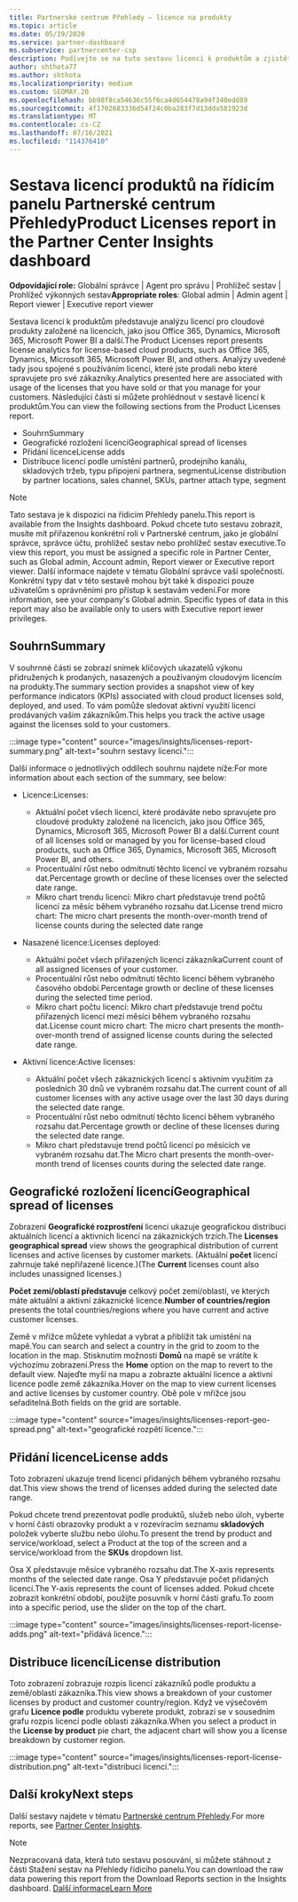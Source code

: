 ```yaml
---
title: Partnerské centrum Přehledy – licence na produkty
ms.topic: article
ms.date: 05/19/2020
ms.service: partner-dashboard
ms.subservice: partnercenter-csp
description: Podívejte se na tuto sestavu licencí k produktům a zjistěte, jak zlepšit použití licencovaných cloudových produktů, které prodáváte nebo spravujete pro své zákazníky.
author: shthota77
ms.author: shthota
ms.localizationpriority: medium
ms.custom: SEOMAY.20
ms.openlocfilehash: bb98f8ca54636c55f6ca4d654478a94f340edd89
ms.sourcegitcommit: 4f1702683336d54f24c0ba283f7d13dda581923d
ms.translationtype: MT
ms.contentlocale: cs-CZ
ms.lasthandoff: 07/16/2021
ms.locfileid: "114376410"
---
```

# <a name="product-licenses-report-in-the-partner-center-insights-dashboard"></a><span data-ttu-id="912a7-103">Sestava licencí produktů na řídicím panelu Partnerské centrum Přehledy</span><span class="sxs-lookup"><span data-stu-id="912a7-103">Product Licenses report in the Partner Center Insights dashboard</span></span>

<span data-ttu-id="912a7-104">**Odpovídající role:** Globální správce | Agent pro správu | Prohlížeč sestav | Prohlížeč výkonných sestav</span><span class="sxs-lookup"><span data-stu-id="912a7-104">**Appropriate roles**: Global admin | Admin agent | Report viewer | Executive report viewer</span></span>

<span data-ttu-id="912a7-105">Sestava licencí k produktům představuje analýzu licencí pro cloudové produkty založené na licencích, jako jsou Office 365, Dynamics, Microsoft 365, Microsoft Power BI a další.</span><span class="sxs-lookup"><span data-stu-id="912a7-105">The Product Licenses report presents license analytics for license-based cloud products, such as Office 365, Dynamics, Microsoft 365, Microsoft Power BI, and others.</span></span> <span data-ttu-id="912a7-106">Analýzy uvedené tady jsou spojené s používáním licencí, které jste prodali nebo které spravujete pro své zákazníky.</span><span class="sxs-lookup"><span data-stu-id="912a7-106">Analytics presented here are associated with usage of the licenses that you have sold or that you manage for your customers.</span></span> <span data-ttu-id="912a7-107">Následující části si můžete prohlédnout v sestavě licencí k produktům.</span><span class="sxs-lookup"><span data-stu-id="912a7-107">You can view the following sections from the Product Licenses report.</span></span>

- <span data-ttu-id="912a7-108">Souhrn</span><span class="sxs-lookup"><span data-stu-id="912a7-108">Summary</span></span>
- <span data-ttu-id="912a7-109">Geografické rozložení licencí</span><span class="sxs-lookup"><span data-stu-id="912a7-109">Geographical spread of licenses</span></span>
- <span data-ttu-id="912a7-110">Přidání licence</span><span class="sxs-lookup"><span data-stu-id="912a7-110">License adds</span></span>
- <span data-ttu-id="912a7-111">Distribuce licencí podle umístění partnerů, prodejního kanálu, skladových tržeb, typu připojení partnera, segmentu</span><span class="sxs-lookup"><span data-stu-id="912a7-111">License distribution by partner locations, sales channel, SKUs, partner attach type, segment</span></span>

 > [!NOTE]
 > <span data-ttu-id="912a7-112">Tato sestava je k dispozici na řídicím Přehledy panelu.</span><span class="sxs-lookup"><span data-stu-id="912a7-112">This report is available from the Insights dashboard.</span></span> <span data-ttu-id="912a7-113">Pokud chcete tuto sestavu zobrazit, musíte mít přiřazenou konkrétní roli v Partnerské centrum, jako je globální správce, správce účtu, prohlížeč sestav nebo prohlížeč sestav executive.</span><span class="sxs-lookup"><span data-stu-id="912a7-113">To view this report, you must be assigned a specific role in Partner Center, such as Global admin, Account admin, Report viewer or Executive report viewer.</span></span> <span data-ttu-id="912a7-114">Další informace najdete v tématu Globální správce vaší společnosti. Konkrétní typy dat v této sestavě mohou být také k dispozici pouze uživatelům s oprávněními pro přístup k sestavám vedení.</span><span class="sxs-lookup"><span data-stu-id="912a7-114">For more information, see your company's Global admin. Specific types of data in this report may also be available only to users with Executive report iewer privileges.</span></span>

## <a name="summary"></a><span data-ttu-id="912a7-115">Souhrn</span><span class="sxs-lookup"><span data-stu-id="912a7-115">Summary</span></span>

<span data-ttu-id="912a7-116">V souhrnné části se zobrazí snímek klíčových ukazatelů výkonu přidružených k prodaných, nasazených a používaným cloudovým licencím na produkty.</span><span class="sxs-lookup"><span data-stu-id="912a7-116">The summary section provides a snapshot view of key performance indicators (KPIs) associated with cloud product licenses sold, deployed, and used.</span></span> <span data-ttu-id="912a7-117">To vám pomůže sledovat aktivní využití licencí prodávaných vašim zákazníkům.</span><span class="sxs-lookup"><span data-stu-id="912a7-117">This helps you track the active usage against the licenses sold to your customers.</span></span>

:::image type="content" source="images/insights/licenses-report-summary.png" alt-text="souhrn sestavy licencí.":::

<span data-ttu-id="912a7-119">Další informace o jednotlivých oddílech souhrnu najdete níže:</span><span class="sxs-lookup"><span data-stu-id="912a7-119">For more information about each section of the summary, see below:</span></span>

- <span data-ttu-id="912a7-120">Licence:</span><span class="sxs-lookup"><span data-stu-id="912a7-120">Licenses:</span></span> 
  - <span data-ttu-id="912a7-121">Aktuální počet všech licencí, které prodáváte nebo spravujete pro cloudové produkty založené na licencích, jako jsou Office 365, Dynamics, Microsoft 365, Microsoft Power BI a další.</span><span class="sxs-lookup"><span data-stu-id="912a7-121">Current count of all licenses sold or managed by you for license-based cloud products, such as Office 365, Dynamics, Microsoft 365, Microsoft Power BI, and others.</span></span>
  - <span data-ttu-id="912a7-122">Procentuální růst nebo odmítnutí těchto licencí ve vybraném rozsahu dat.</span><span class="sxs-lookup"><span data-stu-id="912a7-122">Percentage growth or decline of these licenses over the selected date range.</span></span>
  - <span data-ttu-id="912a7-123">Mikro chart trendu licencí: Mikro chart představuje trend počtů licencí za měsíc během vybraného rozsahu dat.</span><span class="sxs-lookup"><span data-stu-id="912a7-123">License trend micro chart: The micro chart presents the month-over-month trend of license counts during the selected date range</span></span>

- <span data-ttu-id="912a7-124">Nasazené licence:</span><span class="sxs-lookup"><span data-stu-id="912a7-124">Licenses deployed:</span></span>
  - <span data-ttu-id="912a7-125">Aktuální počet všech přiřazených licencí zákazníka</span><span class="sxs-lookup"><span data-stu-id="912a7-125">Current count of all assigned licenses of your customer.</span></span>
  - <span data-ttu-id="912a7-126">Procentuální růst nebo odmítnutí těchto licencí během vybraného časového období.</span><span class="sxs-lookup"><span data-stu-id="912a7-126">Percentage growth or decline of these licenses during the selected time period.</span></span>
  - <span data-ttu-id="912a7-127">Mikro chart počtu licencí: Mikro chart představuje trend počtu přiřazených licencí mezi měsíci během vybraného rozsahu dat.</span><span class="sxs-lookup"><span data-stu-id="912a7-127">License count micro chart: The micro chart presents the month-over-month trend of assigned license counts during the selected date range.</span></span>

- <span data-ttu-id="912a7-128">Aktivní licence:</span><span class="sxs-lookup"><span data-stu-id="912a7-128">Active licenses:</span></span> 
  - <span data-ttu-id="912a7-129">Aktuální počet všech zákaznických licencí s aktivním využitím za posledních 30 dnů ve vybraném rozsahu dat.</span><span class="sxs-lookup"><span data-stu-id="912a7-129">The current count of all customer licenses with any active usage over the last 30 days during the selected date range.</span></span>
  - <span data-ttu-id="912a7-130">Procentuální růst nebo odmítnutí těchto licencí během vybraného rozsahu dat.</span><span class="sxs-lookup"><span data-stu-id="912a7-130">Percentage growth or decline of these licenses during the selected date range.</span></span>
  - <span data-ttu-id="912a7-131">Mikro chart představuje trend počtů licencí po měsících ve vybraném rozsahu dat.</span><span class="sxs-lookup"><span data-stu-id="912a7-131">The Micro chart presents the month-over-month trend of licenses counts during the selected date range.</span></span>

## <a name="geographical-spread-of-licenses"></a><span data-ttu-id="912a7-132">Geografické rozložení licencí</span><span class="sxs-lookup"><span data-stu-id="912a7-132">Geographical spread of licenses</span></span>

<span data-ttu-id="912a7-133">Zobrazení **Geografické rozprostření** licencí ukazuje geografickou distribuci aktuálních licencí a aktivních licencí na zákaznických trzích.</span><span class="sxs-lookup"><span data-stu-id="912a7-133">The **Licenses geographical spread** view shows the geographical distribution of current licenses and active licenses by customer markets.</span></span> <span data-ttu-id="912a7-134">(Aktuální **počet** licencí zahrnuje také nepřiřazené licence.)</span><span class="sxs-lookup"><span data-stu-id="912a7-134">(The **Current** licenses count also includes unassigned licenses.)</span></span>

<span data-ttu-id="912a7-135">**Počet zemí/oblastí představuje** celkový počet zemí/oblastí, ve kterých máte aktuální a aktivní zákaznické licence.</span><span class="sxs-lookup"><span data-stu-id="912a7-135">**Number of countries/region** presents the total countries/regions where you have current and active customer licenses.</span></span>

<span data-ttu-id="912a7-136">Země v mřížce můžete vyhledat a vybrat a přiblížit tak umístění na mapě.</span><span class="sxs-lookup"><span data-stu-id="912a7-136">You can search and select a country in the grid to zoom to the location in the map.</span></span> <span data-ttu-id="912a7-137">Stisknutím možnosti **Domů** na mapě se vrátíte k výchozímu zobrazení.</span><span class="sxs-lookup"><span data-stu-id="912a7-137">Press the **Home** option on the map to revert to the default view.</span></span> <span data-ttu-id="912a7-138">Najeďte myší na mapu a zobrazte aktuální licence a aktivní licence podle země zákazníka.</span><span class="sxs-lookup"><span data-stu-id="912a7-138">Hover on the map to view current licenses and active licenses by customer country.</span></span> <span data-ttu-id="912a7-139">Obě pole v mřížce jsou seřaditelná.</span><span class="sxs-lookup"><span data-stu-id="912a7-139">Both fields on the grid are sortable.</span></span>

:::image type="content" source="images/insights/licenses-report-geo-spread.png" alt-text="geografické rozpětí licence.":::

## <a name="license-adds"></a><span data-ttu-id="912a7-141">Přidání licence</span><span class="sxs-lookup"><span data-stu-id="912a7-141">License adds</span></span>

<span data-ttu-id="912a7-142">Toto zobrazení ukazuje trend licencí přidaných během vybraného rozsahu dat.</span><span class="sxs-lookup"><span data-stu-id="912a7-142">This view shows the trend of licenses added during the selected date range.</span></span> 

<span data-ttu-id="912a7-143">Pokud chcete trend prezentovat podle produktů, služeb nebo úloh, vyberte v horní části obrazovky produkt a v rozevíracím seznamu **skladových** položek vyberte službu nebo úlohu.</span><span class="sxs-lookup"><span data-stu-id="912a7-143">To present the trend by product and service/workload, select a Product at the top of the screen and a service/workload from the **SKUs** dropdown list.</span></span>

<span data-ttu-id="912a7-144">Osa X představuje měsíce vybraného rozsahu dat.</span><span class="sxs-lookup"><span data-stu-id="912a7-144">The X-axis represents months of the selected date range.</span></span> <span data-ttu-id="912a7-145">Osa Y představuje počet přidaných licencí.</span><span class="sxs-lookup"><span data-stu-id="912a7-145">The Y-axis represents the count of licenses added.</span></span> <span data-ttu-id="912a7-146">Pokud chcete zobrazit konkrétní období, použijte posuvník v horní části grafu.</span><span class="sxs-lookup"><span data-stu-id="912a7-146">To zoom into a specific period, use the slider on the top of the chart.</span></span>

:::image type="content" source="images/insights/licenses-report-license-adds.png" alt-text="přidává licence.":::

## <a name="license-distribution"></a><span data-ttu-id="912a7-148">Distribuce licencí</span><span class="sxs-lookup"><span data-stu-id="912a7-148">License distribution</span></span>

<span data-ttu-id="912a7-149">Toto zobrazení zobrazuje rozpis licencí zákazníků podle produktu a země/oblasti zákazníka.</span><span class="sxs-lookup"><span data-stu-id="912a7-149">This view shows a breakdown of your customer licenses by product and customer country/region.</span></span> <span data-ttu-id="912a7-150">Když ve výsečovém grafu **Licence podle** produktu vyberete produkt, zobrazí se v sousedním grafu rozpis licencí podle oblasti zákazníka.</span><span class="sxs-lookup"><span data-stu-id="912a7-150">When you select a product in the **License by product** pie chart, the adjacent chart will show you a license breakdown by customer region.</span></span>

:::image type="content" source="images/insights/licenses-report-license-distribution.png" alt-text="distribuci licencí.":::

## <a name="next-steps"></a><span data-ttu-id="912a7-152">Další kroky</span><span class="sxs-lookup"><span data-stu-id="912a7-152">Next steps</span></span>

<span data-ttu-id="912a7-153">Další sestavy najdete v tématu [Partnerské centrum Přehledy](partner-center-insights.md).</span><span class="sxs-lookup"><span data-stu-id="912a7-153">For more reports, see [Partner Center Insights](partner-center-insights.md).</span></span>

>[!NOTE] 
> <span data-ttu-id="912a7-154">Nezpracovaná data, která tuto sestavu posouvání, si můžete stáhnout z části Stažení sestav na Přehledy řídicího panelu.</span><span class="sxs-lookup"><span data-stu-id="912a7-154">You can download the raw data powering this report from the Download Reports section in the Insights dashboard.</span></span> [<span data-ttu-id="912a7-155">Další informace</span><span class="sxs-lookup"><span data-stu-id="912a7-155">Learn More</span></span>](insights-download-reports.md)
